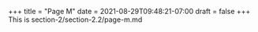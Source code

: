 +++
title = "Page M"
date = 2021-08-29T09:48:21-07:00
draft = false
+++
This is section-2/section-2.2/page-m.md
